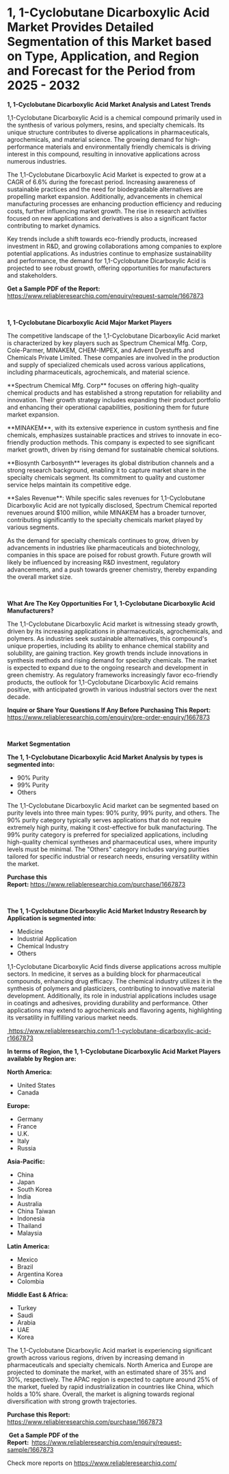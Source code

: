 <p><h1>1, 1-Cyclobutane Dicarboxylic Acid Market Provides Detailed Segmentation of this Market based on Type, Application, and Region and Forecast for the Period from 2025 - 2032</h1></p><p><strong>1, 1-Cyclobutane Dicarboxylic Acid Market Analysis and Latest Trends</strong></p>
<p><p>1,1-Cyclobutane Dicarboxylic Acid is a chemical compound primarily used in the synthesis of various polymers, resins, and specialty chemicals. Its unique structure contributes to diverse applications in pharmaceuticals, agrochemicals, and material science. The growing demand for high-performance materials and environmentally friendly chemicals is driving interest in this compound, resulting in innovative applications across numerous industries.</p><p>The 1,1-Cyclobutane Dicarboxylic Acid Market is expected to grow at a CAGR of 6.6% during the forecast period. Increasing awareness of sustainable practices and the need for biodegradable alternatives are propelling market expansion. Additionally, advancements in chemical manufacturing processes are enhancing production efficiency and reducing costs, further influencing market growth. The rise in research activities focused on new applications and derivatives is also a significant factor contributing to market dynamics.</p><p>Key trends include a shift towards eco-friendly products, increased investment in R&D, and growing collaborations among companies to explore potential applications. As industries continue to emphasize sustainability and performance, the demand for 1,1-Cyclobutane Dicarboxylic Acid is projected to see robust growth, offering opportunities for manufacturers and stakeholders.</p></p>
<p><strong>Get a Sample PDF of the Report:&nbsp;</strong> <a href="https://www.reliableresearchiq.com/enquiry/request-sample/1667873?utm_campaign=3080&utm_medium=2&utm_source=Github&utm_content=ia&utm_term=23032025&utm_id=1-1-cyclobutane-dicarboxylic-acid">https://www.reliableresearchiq.com/enquiry/request-sample/1667873</a></p>
<p>&nbsp;</p>
<p><strong>1, 1-Cyclobutane Dicarboxylic Acid Major Market Players</strong></p>
<p><p>The competitive landscape of the 1,1-Cyclobutane Dicarboxylic Acid market is characterized by key players such as Spectrum Chemical Mfg. Corp, Cole-Parmer, MINAKEM, CHEM-IMPEX, and Advent Dyestuffs and Chemicals Private Limited. These companies are involved in the production and supply of specialized chemicals used across various applications, including pharmaceuticals, agrochemicals, and material science.</p><p>**Spectrum Chemical Mfg. Corp** focuses on offering high-quality chemical products and has established a strong reputation for reliability and innovation. Their growth strategy includes expanding their product portfolio and enhancing their operational capabilities, positioning them for future market expansion.</p><p>**MINAKEM**, with its extensive experience in custom synthesis and fine chemicals, emphasizes sustainable practices and strives to innovate in eco-friendly production methods. This company is expected to see significant market growth, driven by rising demand for sustainable chemical solutions.</p><p>**Biosynth Carbosynth** leverages its global distribution channels and a strong research background, enabling it to capture market share in the specialty chemicals segment. Its commitment to quality and customer service helps maintain its competitive edge.</p><p>**Sales Revenue**: While specific sales revenues for 1,1-Cyclobutane Dicarboxylic Acid are not typically disclosed, Spectrum Chemical reported revenues around $100 million, while MINAKEM has a broader turnover, contributing significantly to the specialty chemicals market played by various segments.</p><p>As the demand for specialty chemicals continues to grow, driven by advancements in industries like pharmaceuticals and biotechnology, companies in this space are poised for robust growth. Future growth will likely be influenced by increasing R&D investment, regulatory advancements, and a push towards greener chemistry, thereby expanding the overall market size.</p></p>
<p>&nbsp;</p>
<p><strong>What Are The Key Opportunities For 1, 1-Cyclobutane Dicarboxylic Acid Manufacturers?</strong></p>
<p><p>The 1,1-Cyclobutane Dicarboxylic Acid market is witnessing steady growth, driven by its increasing applications in pharmaceuticals, agrochemicals, and polymers. As industries seek sustainable alternatives, this compound's unique properties, including its ability to enhance chemical stability and solubility, are gaining traction. Key growth trends include innovations in synthesis methods and rising demand for specialty chemicals. The market is expected to expand due to the ongoing research and development in green chemistry. As regulatory frameworks increasingly favor eco-friendly products, the outlook for 1,1-Cyclobutane Dicarboxylic Acid remains positive, with anticipated growth in various industrial sectors over the next decade.</p></p>
<p><strong>Inquire or Share Your Questions If Any Before Purchasing This Report:</strong> <a href="https://www.reliableresearchiq.com/enquiry/pre-order-enquiry/1667873?utm_campaign=3080&utm_medium=2&utm_source=Github&utm_content=ia&utm_term=23032025&utm_id=1-1-cyclobutane-dicarboxylic-acid">https://www.reliableresearchiq.com/enquiry/pre-order-enquiry/1667873</a></p>
<p>&nbsp;</p>
<p><strong>Market Segmentation</strong></p>
<p><strong>The 1, 1-Cyclobutane Dicarboxylic Acid Market Analysis by types is segmented into:</strong></p>
<p><ul><li>90% Purity</li><li>99% Purity</li><li>Others</li></ul></p>
<p><p>The 1,1-Cyclobutane Dicarboxylic Acid market can be segmented based on purity levels into three main types: 90% purity, 99% purity, and others. The 90% purity category typically serves applications that do not require extremely high purity, making it cost-effective for bulk manufacturing. The 99% purity category is preferred for specialized applications, including high-quality chemical syntheses and pharmaceutical uses, where impurity levels must be minimal. The "Others" category includes varying purities tailored for specific industrial or research needs, ensuring versatility within the market.</p></p>
<p><strong>Purchase this Report:&nbsp;</strong><a href="https://www.reliableresearchiq.com/purchase/1667873?utm_campaign=3080&utm_medium=2&utm_source=Github&utm_content=ia&utm_term=23032025&utm_id=1-1-cyclobutane-dicarboxylic-acid">https://www.reliableresearchiq.com/purchase/1667873</a></p>
<p>&nbsp;</p>
<p><strong>The 1, 1-Cyclobutane Dicarboxylic Acid Market Industry Research by Application is segmented into:</strong></p>
<p><ul><li>Medicine</li><li>Industrial Application</li><li>Chemical Industry</li><li>Others</li></ul></p>
<p><p>1,1-Cyclobutane Dicarboxylic Acid finds diverse applications across multiple sectors. In medicine, it serves as a building block for pharmaceutical compounds, enhancing drug efficacy. The chemical industry utilizes it in the synthesis of polymers and plasticizers, contributing to innovative material development. Additionally, its role in industrial applications includes usage in coatings and adhesives, providing durability and performance. Other applications may extend to agrochemicals and flavoring agents, highlighting its versatility in fulfilling various market needs.</p></p>
<p><a href="https://www.reliableresearchiq.com/1-1-cyclobutane-dicarboxylic-acid-r1667873?utm_campaign=3080&utm_medium=2&utm_source=Github&utm_content=ia&utm_term=23032025&utm_id=1-1-cyclobutane-dicarboxylic-acid">&nbsp;https://www.reliableresearchiq.com/1-1-cyclobutane-dicarboxylic-acid-r1667873</a></p>
<p><strong>In terms of Region, the 1, 1-Cyclobutane Dicarboxylic Acid Market Players available by Region are:</strong></p>
<p>
    <p> <strong> North America: </strong>
        <ul>
            <li>United States</li>
            <li>Canada</li>
        </ul>
        </p> 
    <p> <strong> Europe: </strong>
        <ul>
            <li>Germany</li>
            <li>France</li>
            <li>U.K.</li>
            <li>Italy</li>
            <li>Russia</li>
        </ul>
        </p> 
    <p> <strong> Asia-Pacific: </strong>
        <ul>
            <li>China</li>
            <li>Japan</li>
            <li>South Korea</li>
            <li>India</li>
            <li>Australia</li>
            <li>China Taiwan</li>
            <li>Indonesia</li>
            <li>Thailand</li>
            <li>Malaysia</li>
        </ul>
        </p> 
    <p> <strong> Latin America: </strong>
        <ul>
            <li>Mexico</li>
            <li>Brazil</li>
            <li>Argentina Korea</li>
            <li>Colombia</li>
        </ul>
        </p> 
    <p> <strong> Middle East & Africa: </strong>
        <ul>
            <li>Turkey</li>
            <li>Saudi</li>
            <li>Arabia</li>
            <li>UAE</li>
            <li>Korea</li>
        </ul>
    </p>
    </p>
<p><p>The 1,1-Cyclobutane Dicarboxylic Acid market is experiencing significant growth across various regions, driven by increasing demand in pharmaceuticals and specialty chemicals. North America and Europe are projected to dominate the market, with an estimated share of 35% and 30%, respectively. The APAC region is expected to capture around 25% of the market, fueled by rapid industrialization in countries like China, which holds a 10% share. Overall, the market is aligning towards regional diversification with strong growth trajectories.</p></p>
<p><strong>Purchase this Report: </strong><a href="https://www.reliableresearchiq.com/purchase/1667873?utm_campaign=3080&utm_medium=2&utm_source=Github&utm_content=ia&utm_term=23032025&utm_id=1-1-cyclobutane-dicarboxylic-acid">https://www.reliableresearchiq.com/purchase/1667873</a></p>
<p>&nbsp;<strong>Get a Sample PDF of the Report:&nbsp;&nbsp;</strong><a href="https://www.reliableresearchiq.com/enquiry/request-sample/1667873?utm_campaign=3080&utm_medium=2&utm_source=Github&utm_content=ia&utm_term=23032025&utm_id=1-1-cyclobutane-dicarboxylic-acid">https://www.reliableresearchiq.com/enquiry/request-sample/1667873</a></p>
<p><strong></strong></p>
<p>Check more reports on <a href="https://www.reliableresearchiq.com/?utm_campaign=3080&utm_medium=2&utm_source=Github&utm_content=ia&utm_term=23032025&utm_id=1-1-cyclobutane-dicarboxylic-acid">https://www.reliableresearchiq.com/</a></p>